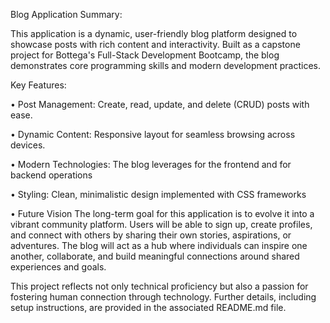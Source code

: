Blog Application Summary:

This application is a dynamic, user-friendly blog platform designed to showcase posts with rich content and interactivity. Built as a capstone project for Bottega's Full-Stack Development Bootcamp, the blog demonstrates core programming skills and modern development practices.

Key Features:

•	Post Management: Create, read, update, and delete (CRUD) posts with ease.

•	Dynamic Content: Responsive layout for seamless browsing across devices.

•	Modern Technologies: The blog leverages  for the frontend and  for backend operations

•	Styling: Clean, minimalistic design implemented with CSS frameworks 

•	Future Vision
The long-term goal for this application is to evolve it into a vibrant community platform. Users will be able to sign up, create profiles, and connect with others by sharing their own stories, aspirations, or adventures. The blog will act as a hub where individuals can inspire one another, collaborate, and build meaningful connections around shared experiences and goals.

This project reflects not only technical proficiency but also a passion for fostering human connection through technology. Further details, including setup instructions, are provided in the associated README.md file.
